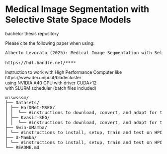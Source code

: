 # Medical Image Segmentation with Selective State Space Models
bachelor thesis repository<br>

Please cite the following paper when using:<br>
<pre>Alberto Levorato (2025): Medical Image Segmentation with Selective State Space Models<br>
https://hdl.handle.net/****</pre

                             
Mamba models with nnU-Net structure and Dataset adaptation:<br>
Instruction to work with High Performance Computer like https://www.dei.unipd.it/bladecluster<br>
using NVIDIA A40 GPU with driver CUDA>12<br>
with SLURM scheduler (batch files included)<br>

<pre>miswsssm/
├── Datasets/
│ ├── HarDNet-MSEG/
│ │  └── #instructions to download, convert, and adapt for training
│ ├── Kvasir-SEG/
│ │  └── #instructions to download, convert, and adapt for training
├── Swin-UMamba/
│ └── #instructions to install, setup, train and test on HPC
├── U-Mamba/
│ └── #instructions to install, setup, train and test on HPC
└── README.md</pre>
